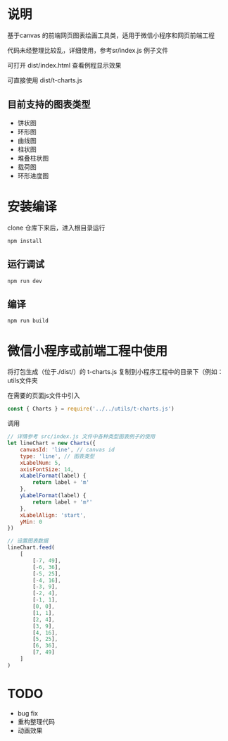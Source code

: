 # 说明
基于canvas 的前端网页图表绘画工具类，适用于微信小程序和网页前端工程

代码未经整理比较乱，详细使用，参考sr/index.js 例子文件

可打开 dist/index.html 查看例程显示效果

可直接使用 dist/t-charts.js
## 目前支持的图表类型
* 饼状图
* 环形图
* 曲线图
* 柱状图
* 堆叠柱状图
* 载荷图
* 环形进度图
# 安装编译
clone 仓库下来后，进入根目录运行
```
npm install
```

## 运行调试
```
npm run dev
```

## 编译
```
npm run build
```

# 微信小程序或前端工程中使用
将打包生成（位于./dist/）的 t-charts.js 复制到小程序工程中的目录下（例如：utils文件夹

在需要的页面js文件中引入
``` javascript
const { Charts } = require('../../utils/t-charts.js')
```

调用
``` javascript
// 详情参考 src/index.js 文件中各种类型图表例子的使用
let lineChart = new Charts({
    canvasId: 'line', // canvas id
    type: 'line', // 图表类型
    xLabelNum: 5,
    axisFontSize: 14,
    xLabelFormat(label) {
        return label + 'm'
    },
    yLabelFormat(label) {
        return label + 'm²'
    },
    xLabelAlign: 'start',
    yMin: 0
})

// 设置图表数据
lineChart.feed(
    [
        [-7, 49],
        [-6, 36],
        [-5, 25],
        [-4, 16],
        [-3, 9],
        [-2, 4],
        [-1, 1],
        [0, 0],
        [1, 1],
        [2, 4],
        [3, 9],
        [4, 16],
        [5, 25],
        [6, 36],
        [7, 49]
    ]
)
```

# TODO
* bug fix
* 重构整理代码
* 动画效果
